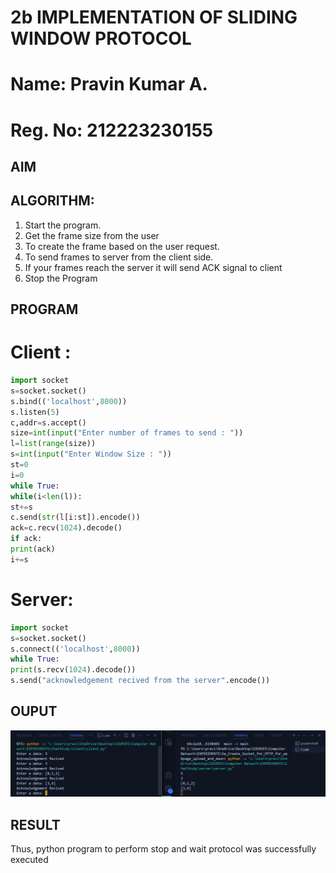 # 2b IMPLEMENTATION OF SLIDING WINDOW PROTOCOL
# Name: Pravin Kumar A.
# Reg. No: 212223230155
## AIM
## ALGORITHM:
1. Start the program.
2. Get the frame size from the user
3. To create the frame based on the user request.
4. To send frames to server from the client side.
5. If your frames reach the server it will send ACK signal to client
6. Stop the Program
## PROGRAM
# Client :
~~~python
import socket
s=socket.socket()
s.bind(('localhost',8000))
s.listen(5)
c,addr=s.accept()
size=int(input("Enter number of frames to send : "))
l=list(range(size))
s=int(input("Enter Window Size : "))
st=0
i=0
while True:
while(i<len(l)):
st+=s
c.send(str(l[i:st]).encode())
ack=c.recv(1024).decode()
if ack:
print(ack)
i+=s
~~~

# Server: 
~~~python
import socket
s=socket.socket()
s.connect(('localhost',8000))
while True: 
print(s.recv(1024).decode())
s.send("acknowledgement recived from the server".encode())
~~~
## OUPUT
![alt text](<program & Output/Screenshot 2024-10-30 182348.png>)
## RESULT
Thus, python program to perform stop and wait protocol was successfully executed
